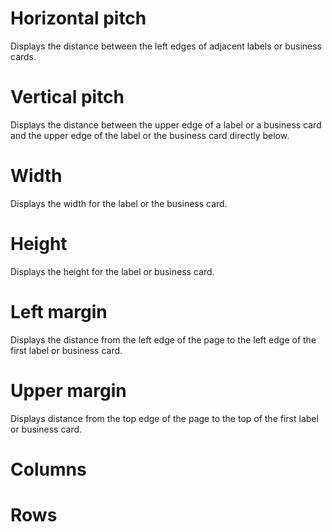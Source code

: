 # Horizontal pitch
Displays the distance between the left edges of adjacent labels or business cards. 

# Vertical pitch
Displays the distance between the upper edge of a label or a business card and the upper edge of the label or the business card directly below. 

# Width
Displays the width for the label or the business card. 

# Height
Displays the height for the label or business card. 

# Left margin
Displays the distance from the left edge of the page to the left edge of the first label or business card. 

# Upper margin
Displays distance from the top edge of the page to the top of the first label or business card. 

# Columns

# Rows
